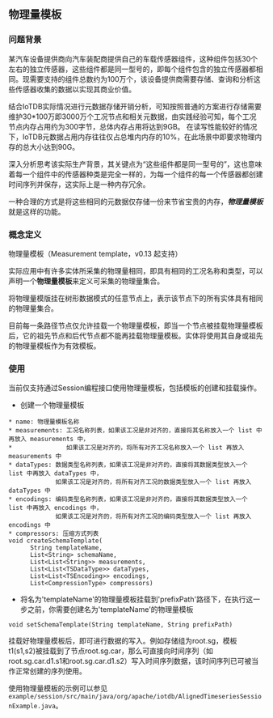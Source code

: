 <!--

    Licensed to the Apache Software Foundation (ASF) under one
    or more contributor license agreements.  See the NOTICE file
    distributed with this work for additional information
    regarding copyright ownership.  The ASF licenses this file
    to you under the Apache License, Version 2.0 (the
    "License"); you may not use this file except in compliance
    with the License.  You may obtain a copy of the License at
    
        http://www.apache.org/licenses/LICENSE-2.0
    
    Unless required by applicable law or agreed to in writing,
    software distributed under the License is distributed on an
    "AS IS" BASIS, WITHOUT WARRANTIES OR CONDITIONS OF ANY
    KIND, either express or implied.  See the License for the
    specific language governing permissions and limitations
    under the License.

-->

## 物理量模板

### 问题背景

某汽车设备提供商向汽车装配商提供自己的车载传感器组件，这种组件包括30个左右的独立传感器，这些组件都是同一型号的，即每个组件包含的独立传感器都相同。现需要支持的组件总数约为100万个，该设备提供商需要存储、查询和分析这些传感器收集的数据以实现其商业价值。

结合IoTDB实际情况进行元数据存储开销分析，可知按照普通的方案进行存储需要维护30*100万即3000万个工况节点和相关元数据，由实践经验可知，每个工况节点内存占用约为300字节，总体内存占用将达到9GB。 在读写性能较好的情况下，IoTDB元数据占用内存往往仅占总堆内内存的10%，在此场景中即要求物理内存的总大小达到90G。

深入分析思考该实际生产背景，其关键点为“这些组件都是同一型号的”，这也意味着每一个组件中的传感器种类是完全一样的，为每一个组件的每一个传感器都创建时间序列并保存，这实际上是一种内存冗余。

一种合理的方式是将这些相同的元数据仅存储一份来节省宝贵的内存，***物理量模板*** 就是这样的功能。

### 概念定义

物理量模板（Measurement template，v0.13 起支持）

实际应用中有许多实体所采集的物理量相同，即具有相同的工况名称和类型，可以声明一个**物理量模板**来定义可采集的物理量集合。

将物理量模版挂在树形数据模式的任意节点上，表示该节点下的所有实体具有相同的物理量集合。

目前每一条路径节点仅允许挂载一个物理量模板，即当一个节点被挂载物理量模板后，它的祖先节点和后代节点都不能再挂载物理量模板。实体将使用其自身或祖先的物理量模板作为有效模板。

### 使用

当前仅支持通过Session编程接口使用物理量模板，包括模板的创建和挂载操作。


* 创建一个物理量模板

```
* name: 物理量模板名称
* measurements: 工况名称列表，如果该工况是非对齐的，直接将其名称放入一个 list 中再放入 measurements 中，
*               如果该工况是对齐的，将所有对齐工况名称放入一个 list 再放入 measurements 中
* dataTypes: 数据类型名称列表，如果该工况是非对齐的，直接将其数据类型放入一个 list 中再放入 dataTypes 中，
             如果该工况是对齐的，将所有对齐工况的数据类型放入一个 list 再放入 dataTypes 中
* encodings: 编码类型名称列表，如果该工况是非对齐的，直接将其数据类型放入一个 list 中再放入 encodings 中，
             如果该工况是对齐的，将所有对齐工况的编码类型放入一个 list 再放入 encodings 中
* compressors: 压缩方式列表                          
void createSchemaTemplate(
      String templateName,
      List<String> schemaName,
      List<List<String>> measurements,
      List<List<TSDataType>> dataTypes,
      List<List<TSEncoding>> encodings,
      List<CompressionType> compressors)
```

* 将名为'templateName'的物理量模板挂载到'prefixPath'路径下，在执行这一步之前，你需要创建名为'templateName'的物理量模板

``` 
void setSchemaTemplate(String templateName, String prefixPath)
```

挂载好物理量模板后，即可进行数据的写入。例如存储组为root.sg，模板t1(s1,s2)被挂载到了节点root.sg.car，那么可直接向时间序列（如root.sg.car.d1.s1和root.sg.car.d1.s2）写入时间序列数据，该时间序列已可被当作正常创建的序列使用。

使用物理量模板的示例可以参见 `example/session/src/main/java/org/apache/iotdb/AlignedTimeseriesSessionExample.java`。
